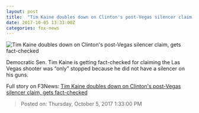 ```yaml
---
layout: post
title:  "Tim Kaine doubles down on Clinton's post-Vegas silencer claim, gets fact-checked"
date: 2017-10-05 13:33:00Z
categories: fox-news
---
```


![Tim Kaine doubles down on Clinton's post-Vegas silencer claim, gets fact-checked](http://a57.foxnews.com/images.foxnews.com/content/fox-news/politics/2017/10/05/tim-kaine-doubles-down-on-clintons-post-vegas-silencer-claim-gets-fact-checked/_jcr_content/article-text/article-par-11/inline_spotlight_ima/image.img.jpg/612/344/1507211737397.jpg?ve=1&tl=1)

Democratic Sen. Tim Kaine is getting fact-checked for claiming the Las Vegas shooter was “only” stopped because he did not have a silencer on his guns.


Full story on F3News: [Tim Kaine doubles down on Clinton's post-Vegas silencer claim, gets fact-checked](http://www.f3nws.com/n/acQtnH)

> Posted on: Thursday, October 5, 2017 1:33:00 PM
